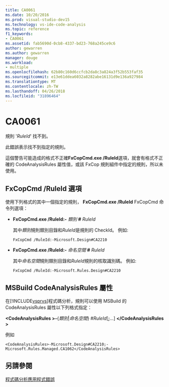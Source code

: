 ```yaml
---
title: CA0061
ms.date: 10/20/2016
ms.prod: visual-studio-dev15
ms.technology: vs-ide-code-analysis
ms.topic: reference
f1_keywords:
- CA0061
ms.assetid: fab5690d-0cb8-4337-bd23-768a245ce9c6
author: gewarren
ms.author: gewarren
manager: douge
ms.workload:
- multiple
ms.openlocfilehash: 62b80c160d6ccfcb2da8c3a824a3f52b553faf35
ms.sourcegitcommit: e13e61ddea6032a8282abe16131d9e136a927984
ms.translationtype: MT
ms.contentlocale: zh-TW
ms.lasthandoff: 04/26/2018
ms.locfileid: "31896464"
---
```

# <a name="ca0061"></a>CA0061
規則 '*RuleId*' 找不到。

 此錯誤表示找不到指定的規則。

 這個警告可能造成的格式不正確**FxCopCmd.exe /RuleId**選項，就會有格式不正確的 CodeAnalysisRules 屬性值，或該 FxCop 規則組件中指定的規則，所以未使用。

## <a name="fxcopcmd-ruleid-option"></a>FxCopCmd /RuleId 選項
 使用下列格式的其中一個指定的規則， **FxCopCmd.exe /RuleId** FxCopCmd 命令列選項：

-   **FxCopCmd.exe /RuleId:-** *類別* **#** *RuleId*

     其中*類別*規則類別目錄和*RuleId*是規則的 CheckId。 例如: 

    ```
    FxCopCmd /RuleId:-Microsoft.Design#CA2210
    ```

-   **FxCopCmd.exe /RuleId:-** *命名空間* **#** *RuleId*

     其中*命名空間*規則類別目錄和*RuleId*規則的核取識別碼。 例如: 

    ```
    FxCopCmd /RuleId:-Microsoft.Rules.Design#CA2210
    ```

## <a name="msbuild-codeanalysisrules-property"></a>MSBuild CodeAnalysisRules 屬性
 在[!INCLUDE[vsprvs](../code-quality/includes/vsprvs_md.md)]程式碼分析，規則可以使用 MSBuild 的 CodeAnalysisRules 屬性以下列格式指定：

 **\<CodeAnalysisRules >-**{*類別*&#124;*命名空間*} #*RuleId*[**;**...] **\</CodeAnalysisRules >**

 例如

```
<CodeAnalysisRules>-Microsoft.Design#CA2210;-Microsoft.Rules.Managed.CA1062</CodeAnalysisRules>
```

## <a name="see-also"></a>另請參閱
 [程式碼分析應用程式錯誤](../code-quality/code-analysis-application-errors.md)
